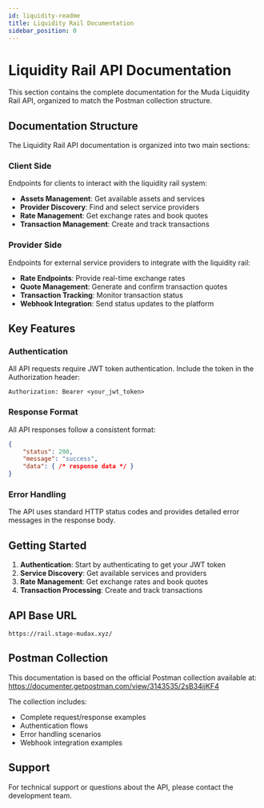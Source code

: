 ```yaml
---
id: liquidity-readme
title: Liquidity Rail Documentation
sidebar_position: 0
---
```


# Liquidity Rail API Documentation

This section contains the complete documentation for the Muda Liquidity Rail API, organized to match the Postman collection structure.

## Documentation Structure

The Liquidity Rail API documentation is organized into two main sections:

### Client Side
Endpoints for clients to interact with the liquidity rail system:

- **Assets Management**: Get available assets and services
- **Provider Discovery**: Find and select service providers  
- **Rate Management**: Get exchange rates and book quotes
- **Transaction Management**: Create and track transactions

### Provider Side
Endpoints for external service providers to integrate with the liquidity rail:

- **Rate Endpoints**: Provide real-time exchange rates
- **Quote Management**: Generate and confirm transaction quotes
- **Transaction Tracking**: Monitor transaction status
- **Webhook Integration**: Send status updates to the platform

## Key Features

### Authentication
All API requests require JWT token authentication. Include the token in the Authorization header:

```
Authorization: Bearer <your_jwt_token>
```

### Response Format
All API responses follow a consistent format:

```json
{
    "status": 200,
    "message": "success",
    "data": { /* response data */ }
}
```

### Error Handling
The API uses standard HTTP status codes and provides detailed error messages in the response body.

## Getting Started

1. **Authentication**: Start by authenticating to get your JWT token
2. **Service Discovery**: Get available services and providers
3. **Rate Management**: Get exchange rates and book quotes
4. **Transaction Processing**: Create and track transactions

## API Base URL

```
https://rail.stage-mudax.xyz/
```

## Postman Collection

This documentation is based on the official Postman collection available at:
https://documenter.getpostman.com/view/3143535/2sB34ijKF4

The collection includes:
- Complete request/response examples
- Authentication flows
- Error handling scenarios
- Webhook integration examples

## Support

For technical support or questions about the API, please contact the development team. 